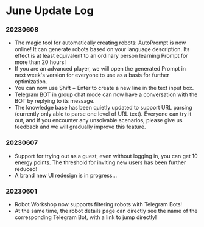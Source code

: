 # June Update Log

### 20230608

* The magic tool for automatically creating robots: AutoPrompt is now online! It can generate robots based on your language description. Its effect is at least equivalent to an ordinary person learning Prompt for more than 20 hours!
* If you are an advanced player, we will open the generated Prompt in next week's version for everyone to use as a basis for further optimization.
* You can now use Shift + Enter to create a new line in the text input box.
* Telegram BOT in group chat mode can now have a conversation with the BOT by replying to its message.
* The knowledge base has been quietly updated to support URL parsing (currently only able to parse one level of URL text). Everyone can try it out, and if you encounter any unsolvable scenarios, please give us feedback and we will gradually improve this feature.

### 20230607

* Support for trying out as a guest, even without logging in, you can get 10 energy points. The threshold for inviting new users has been further reduced!
* A brand new UI redesign is in progress...

### 20230601

* Robot Workshop now supports filtering robots with Telegram Bots!
* At the same time, the robot details page can directly see the name of the corresponding Telegram Bot, with a link to jump directly!